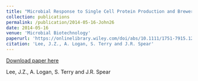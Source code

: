 ```yaml
---
title: "Microbial Response to Single Cell Protein Production and Brewery Wastewater Treatment"
collection: publications
permalink: /publication/2014-05-16-John26
date: 2014-05-16
venue: 'Microbial Biotechnology'
paperurl: 'https://onlinelibrary.wiley.com/doi/abs/10.1111/1751-7915.12128'
citation: 'Lee, J.Z., A. Logan, S. Terry and J.R. Spear'
---
```


<a href='https://onlinelibrary.wiley.com/doi/abs/10.1111/1751-7915.12128'>Download paper here</a>

 Lee, J.Z., A. Logan, S. Terry and J.R. Spear
